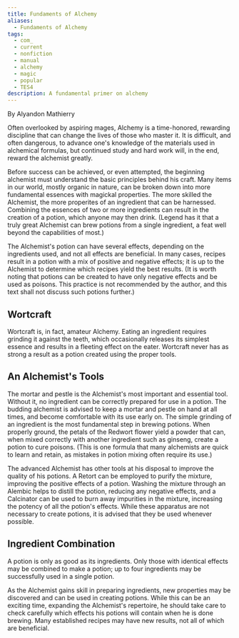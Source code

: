 ```yaml
---
title: Fundaments of Alchemy
aliases:
  - Fundaments of Alchemy
tags:
  - com_
  - current
  - nonfiction
  - manual
  - alchemy
  - magic
  - popular
  - TES4
description: A fundamental primer on alchemy
---
```

By Alyandon Mathierry  

Often overlooked by aspiring mages, Alchemy is a time-honored, rewarding discipline that can change the lives of those who master it. It is difficult, and often dangerous, to advance one's knowledge of the materials used in alchemical formulas, but continued study and hard work will, in the end, reward the alchemist greatly.  
  
Before success can be achieved, or even attempted, the beginning alchemist must understand the basic principles behind his craft. Many items in our world, mostly organic in nature, can be broken down into more fundamental essences with magickal properties. The more skilled the Alchemist, the more properites of an ingredient that can be harnessed. Combining the essences of two or more ingredients can result in the creation of a potion, which anyone may then drink. (Legend has it that a truly great Alchemist can brew potions from a single ingredient, a feat well beyond the capabilities of most.)  
  
The Alchemist's potion can have several effects, depending on the ingredients used, and not all effects are beneficial. In many cases, recipes result in a potion with a mix of positive and negative effects; it is up to the Alchemist to determine which recipes yield the best results. (It is worth noting that potions can be created to have only negative effects and be used as poisons. This practice is not recommended by the author, and this text shall not discuss such potions further.)  
## Wortcraft  
Wortcraft is, in fact, amateur Alchemy. Eating an ingredient requires grinding it against the teeth, which occasionally releases its simplest essence and results in a fleeting effect on the eater. Wortcraft never has as strong a result as a potion created using the proper tools.  
## An Alchemist's Tools  
The mortar and pestle is the Alchemist's most important and essential tool. Without it, no ingredient can be correctly prepared for use in a potion. The budding alchemist is advised to keep a mortar and pestle on hand at all times, and become comfortable with its use early on. The simple grinding of an ingredient is the most fundamental step in brewing potions. When properly ground, the petals of the Redwort flower yield a powder that can, when mixed correctly with another ingredient such as ginseng, create a potion to cure poisons. (This is one formula that many alchemists are quick to learn and retain, as mistakes in potion mixing often require its use.)  
  
The advanced Alchemist has other tools at his disposal to improve the quality of his potions. A Retort can be employed to purify the mixture, improving the positive effects of a potion. Washing the mixture through an Alembic helps to distill the potion, reducing any negative effects, and a Calcinator can be used to burn away impurities in the mixture, increasing the potency of all the potion's effects. While these apparatus are not necessary to create potions, it is advised that they be used whenever possible.  
## Ingredient Combination  
A potion is only as good as its ingredients. Only those with identical effects may be combined to make a potion; up to four ingredients may be successfully used in a single potion.  
  
As the Alchemist gains skill in preparing ingredients, new properties may be discovered and can be used in creating potions. While this can be an exciting time, expanding the Alchemist's repertoire, he should take care to check carefully which effects his potions will contain when he is done brewing. Many established recipes may have new results, not all of which are beneficial.